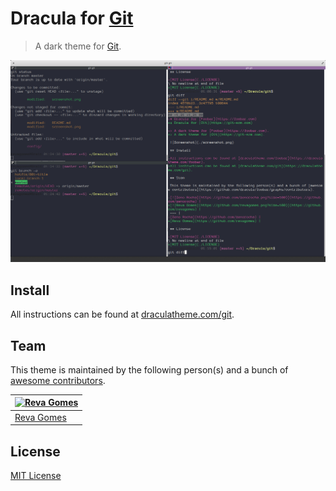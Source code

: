 # Dracula for [Git](https://git-scm.com)

> A dark theme for [Git](https://git-scm.com).

![Screenshot](./screenshot.png)

## Install

All instructions can be found at [draculatheme.com/git](https://draculatheme.com/git).

## Team

This theme is maintained by the following person(s) and a bunch of [awesome contributors](https://github.com/dracula/foobar/graphs/contributors).

[![Reva Gomes](https://github.com/revagomes.png?size=100)](https://github.com/revagomes) |
--- |
[Reva Gomes](https://github.com/revagomes) |

## License

[MIT License](./LICENSE)
